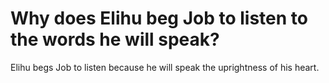 # Why does Elihu beg Job to listen to the words he will speak?

Elihu begs Job to listen because he will speak the uprightness of his heart.
